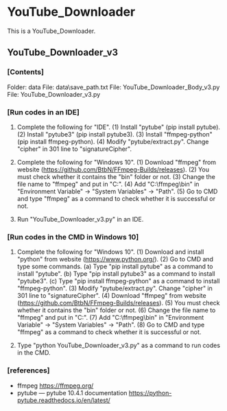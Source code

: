 # YouTube_Downloader
This is a YouTube_Downloader.

## YouTube_Downloader_v3

### \[Contents]

Folder: data
File: data\save_path.txt
File: YouTube_Downloader_Body_v3.py
File: YouTube_Downloader_v3.py

### \[Run codes in an IDE]

1. Complete the following for "IDE".
   (1) Install "pytube" (pip install pytube).
   (2) Install "pytube3" (pip install pytube3).
   (3) Install "ffmpeg-python" (pip install ffmpeg-python).
   (4) Modify "pytube/extract.py". Change "cipher" in 301 line to "signatureCipher".

2. Complete the following for "Windows 10".
   (1) Download "ffmpeg" from website (https://github.com/BtbN/FFmpeg-Builds/releases).
   (2) You must check whether it contains the "bin" folder or not.
   (3) Change the file name to "ffmpeg" and put in "C:\".
   (4) Add "C:\ffmpeg\bin" in "Environment Variable" -> "System Variables" -> "Path".
   (5) Go to CMD and type "ffmpeg" as a command to check whether it is successful or not.
 
3. Run "YouTube_Downloader_v3.py" in an IDE.

### \[Run codes in the CMD in Windows 10]

1. Complete the following for "Windows 10".
   (1) Download and install "python" from website (https://www.python.org/).
   (2) Go to CMD and type some commands.
      (a) Type "pip install pytube" as a command to install "pytube".
      (b) Type "pip install pytube3" as a command to install "pytube3".
      (c) Type "pip install ffmpeg-python" as a command to install "ffmpeg-python".
   (3) Modify "pytube/extract.py". Change "cipher" in 301 line to "signatureCipher".
   (4) Download "ffmpeg" from website (https://github.com/BtbN/FFmpeg-Builds/releases).
   (5) You must check whether it contains the "bin" folder or not.
   (6) Change the file name to "ffmpeg" and put in "C:\".
   (7) Add "C:\ffmpeg\bin" in "Environment Variable" -> "System Variables" -> "Path".
   (8) Go to CMD and type "ffmpeg" as a command to check whether it is successful or not.

2. Type "python YouTube_Downloader_v3.py" as a command to run codes in the CMD.

### \[references]

+ ffmpeg
  https://ffmpeg.org/
+ pytube — pytube 10.4.1 documentation
  https://python-pytube.readthedocs.io/en/latest/
